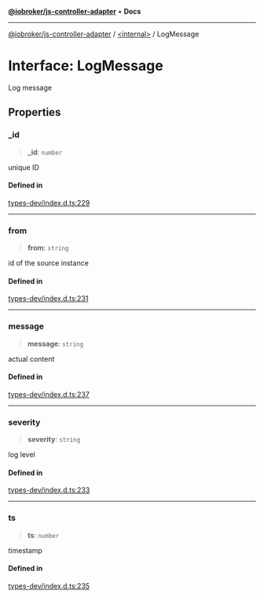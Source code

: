 [**@iobroker/js-controller-adapter**](../../README.md) • **Docs**

***

[@iobroker/js-controller-adapter](../../globals.md) / [\<internal\>](../README.md) / LogMessage

# Interface: LogMessage

Log message

## Properties

### \_id

> **\_id**: `number`

unique ID

#### Defined in

[types-dev/index.d.ts:229](https://github.com/ioBroker/ioBroker.js-controller/blob/99469b9944509b9c64b9a28da6d8dabf17a8ea74/packages/types-dev/index.d.ts#L229)

***

### from

> **from**: `string`

id of the source instance

#### Defined in

[types-dev/index.d.ts:231](https://github.com/ioBroker/ioBroker.js-controller/blob/99469b9944509b9c64b9a28da6d8dabf17a8ea74/packages/types-dev/index.d.ts#L231)

***

### message

> **message**: `string`

actual content

#### Defined in

[types-dev/index.d.ts:237](https://github.com/ioBroker/ioBroker.js-controller/blob/99469b9944509b9c64b9a28da6d8dabf17a8ea74/packages/types-dev/index.d.ts#L237)

***

### severity

> **severity**: `string`

log level

#### Defined in

[types-dev/index.d.ts:233](https://github.com/ioBroker/ioBroker.js-controller/blob/99469b9944509b9c64b9a28da6d8dabf17a8ea74/packages/types-dev/index.d.ts#L233)

***

### ts

> **ts**: `number`

timestamp

#### Defined in

[types-dev/index.d.ts:235](https://github.com/ioBroker/ioBroker.js-controller/blob/99469b9944509b9c64b9a28da6d8dabf17a8ea74/packages/types-dev/index.d.ts#L235)
